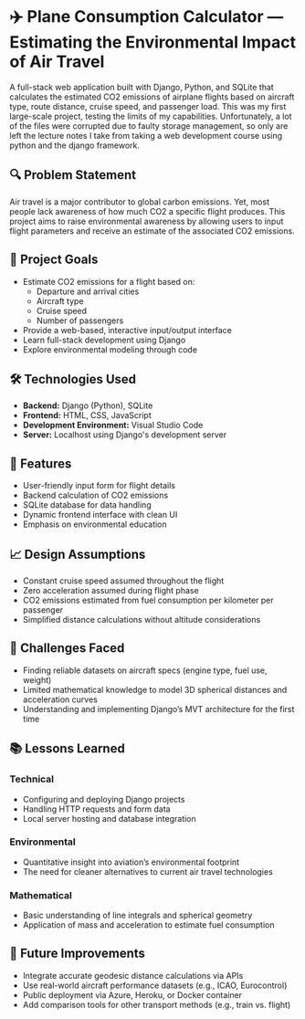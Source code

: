 # ✈️ Plane Consumption Calculator — Estimating the Environmental Impact of Air Travel

A full-stack web application built with Django, Python, and SQLite that calculates the estimated CO2 emissions of airplane flights based on aircraft type, route distance, cruise speed, and passenger load. This was my first large-scale project, testing the limits of my capabilities. Unfortunately, a lot of the files were corrupted due to faulty storage management, so only are left the lecture notes I take from taking a web development course using python and the django framework.

## 🔍 Problem Statement

Air travel is a major contributor to global carbon emissions. Yet, most people lack awareness of how much CO2 a specific flight produces. This project aims to raise environmental awareness by allowing users to input flight parameters and receive an estimate of the associated CO2 emissions.

## 🎯 Project Goals

- Estimate CO2 emissions for a flight based on:
  - Departure and arrival cities
  - Aircraft type
  - Cruise speed
  - Number of passengers
- Provide a web-based, interactive input/output interface
- Learn full-stack development using Django
- Explore environmental modeling through code

## 🛠️ Technologies Used

- **Backend:** Django (Python), SQLite
- **Frontend:** HTML, CSS, JavaScript
- **Development Environment:** Visual Studio Code
- **Server:** Localhost using Django's development server

## 🔧 Features

- User-friendly input form for flight details
- Backend calculation of CO2 emissions
- SQLite database for data handling
- Dynamic frontend interface with clean UI
- Emphasis on environmental education

## 📈 Design Assumptions

- Constant cruise speed assumed throughout the flight
- Zero acceleration assumed during flight phase
- CO2 emissions estimated from fuel consumption per kilometer per passenger
- Simplified distance calculations without altitude considerations

## 🧩 Challenges Faced

- Finding reliable datasets on aircraft specs (engine type, fuel use, weight)
- Limited mathematical knowledge to model 3D spherical distances and acceleration curves
- Understanding and implementing Django’s MVT architecture for the first time

## 📚 Lessons Learned

### Technical

- Configuring and deploying Django projects
- Handling HTTP requests and form data
- Local server hosting and database integration

### Environmental

- Quantitative insight into aviation’s environmental footprint
- The need for cleaner alternatives to current air travel technologies

### Mathematical

- Basic understanding of line integrals and spherical geometry
- Application of mass and acceleration to estimate fuel consumption

## 🚀 Future Improvements

- Integrate accurate geodesic distance calculations via APIs
- Use real-world aircraft performance datasets (e.g., ICAO, Eurocontrol)
- Public deployment via Azure, Heroku, or Docker container
- Add comparison tools for other transport methods (e.g., train vs. flight)
